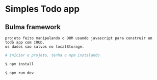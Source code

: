 # Simples Todo app

## Bulma framework

```
projeto feito manipulando o DOM usando javascript para construir um todo app com CRUD.
os dados sao salvos no localStorage.
```

```sh
# iniciar o projeto, tenha o npm instalando

$ npm install

$ npm run dev
```
